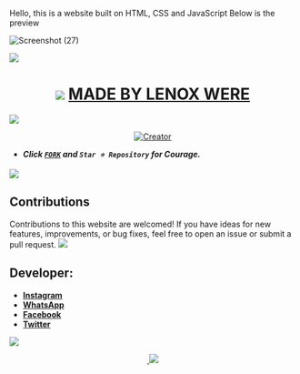 Hello, this is a website built on HTML, CSS and JavaScript
Below is the preview

![Screenshot (27)](https://github.com/user-attachments/assets/d92d1c2c-d71c-487e-8db2-8b9d75f5f20f)

<a><img src='https://i.imgur.com/LyHic3i.gif'/></a>
<h1 align="center">
<a><img src='https://i.imgur.com/LyHic3i.gif'/></a> 
<u> MADE BY LENOX WERE </u> </h1>
<a><img src='https://i.imgur.com/LyHic3i.gif'/></a>
  
<p align="center">
<a href="#"><img title="Creator" src="https://img.shields.io/badge/Creator-Lenox.Were-red.svg?style=for-the-badge&logo=github"></a>
</p>

   - ***Click [`FORK`](https://github.com/lenodewere/lenox) and `Star ⭐ Repository` for Courage.***

<a><img src='https://i.imgur.com/LyHic3i.gif'/></a>
## Contributions

Contributions to this website are welcomed! If you have ideas for new features, improvements, or bug fixes, feel free to open an issue or submit a pull request.
<a><img src='https://i.imgur.com/LyHic3i.gif'/></a>
## Developer:

- [**Instagram**](https://www.instagram.com/i.am_lennie)
- [**WhatsApp**](https://wa.me/256726183520)
- [**Facebook**](
https://www.facebook.com/lenode.khns) 
- [**Twitter**](https://x.com/i_am_lennie_) 

<a><img src='https://i.imgur.com/LyHic3i.gif'/></a>
<p align="center">
  <a href="#"><img src="http://readme-typing-svg.herokuapp.com?color=d1fa02&center=true&vCenter=true&multiline=false&lines=THANK+YOU✨!" alt="">
   <a><img src='https://i.imgur.com/LyHic3i.gif'/></a>
</p>
